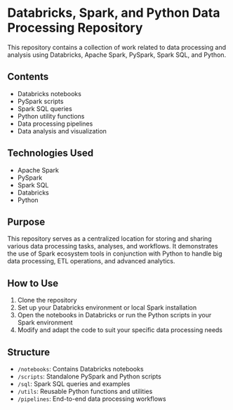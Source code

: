 # Databricks, Spark, and Python Data Processing Repository

This repository contains a collection of work related to data processing and analysis using Databricks, Apache Spark, PySpark, Spark SQL, and Python.

## Contents

- Databricks notebooks
- PySpark scripts
- Spark SQL queries
- Python utility functions
- Data processing pipelines
- Data analysis and visualization

## Technologies Used

- Apache Spark
- PySpark
- Spark SQL
- Databricks
- Python

## Purpose

This repository serves as a centralized location for storing and sharing various data processing tasks, analyses, and workflows. It demonstrates the use of Spark ecosystem tools in conjunction with Python to handle big data processing, ETL operations, and advanced analytics.

## How to Use

1. Clone the repository
2. Set up your Databricks environment or local Spark installation
3. Open the notebooks in Databricks or run the Python scripts in your Spark environment
4. Modify and adapt the code to suit your specific data processing needs

## Structure

- `/notebooks`: Contains Databricks notebooks
- `/scripts`: Standalone PySpark and Python scripts
- `/sql`: Spark SQL queries and examples
- `/utils`: Reusable Python functions and utilities
- `/pipelines`: End-to-end data processing workflows

